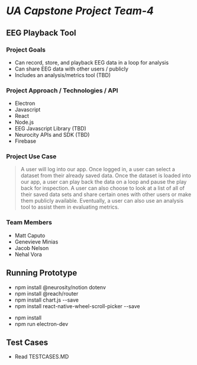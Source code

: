 # *UA Capstone Project Team-4*

## **EEG Playback Tool**

### **Project Goals**
- Can record, store, and playback EEG data in a loop for analysis
- Can share EEG data with other users / publicly
- Includes an analysis/metrics tool (TBD)

### **Project Approach / Technologies / API**
 - Electron
 - Javascript 
 - React
 - Node.js
 - EEG Javascript Library (TBD)
 - Neurocity APIs and SDK (TBD)
 - Firebase

### **Project Use Case**
> A user will log into our app. Once logged in, a user can select a dataset from their already saved data. Once the dataset is loaded into our app, a user can play back the data on a loop and pause the play back for inspection. A user can also choose to look at a list of all of their saved data sets and share certain ones with other users or make them publicly available. Eventually, a user can also use an analysis tool to assist them in evaluating metrics.
### **Team Members** 
 - Matt Caputo 
 - Genevieve Minias 
 - Jacob Nelson 
 - Nehal Vora 


## Running Prototype
- npm install @neurosity/notion dotenv
- npm install @reach/router
- npm install chart.js --save
- npm install react-native-wheel-scroll-picker --save
<!-- - npm i electron-is-dev
- npm i -D concurrently electron electron-builder wait-on cross-env -->
- npm install 
- npm run electron-dev

## Test Cases 
- Read TESTCASES.MD
